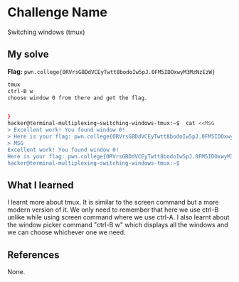 # Challenge Name
Switching windows (tmux)

## My solve
**Flag:** `pwn.college{0RVrsGBDdVCEyTwtt8bodoIw5pJ.0FM5IDOxwyM3MzNzEzW}`

```bash
tmux
ctrl-B w
choose window 0 from there and get the flag.


}
hacker@terminal-multiplexing~switching-windows-tmux:~$  cat <<MSG
> Excellent work! You found window 0!
> Here is your flag: pwn.college{0RVrsGBDdVCEyTwtt8bodoIw5pJ.0FM5IDOxwyM3MzNzEzW}
> MSG
Excellent work! You found window 0!
Here is your flag: pwn.college{0RVrsGBDdVCEyTwtt8bodoIw5pJ.0FM5IDOxwyM3MzNzEzW}
hacker@terminal-multiplexing~switching-windows-tmux:~$        
```

## What I learned
I learnt more about tmux. It is similar to the screen command but a more modern version of it. We only need to remember that here we use ctrl-B unlike while using screen command where we use ctrl-A. 
I also learnt about the window picker command "ctrl-B w" which displays all the windows and we can choose whichever one we need.

## References 
None.
